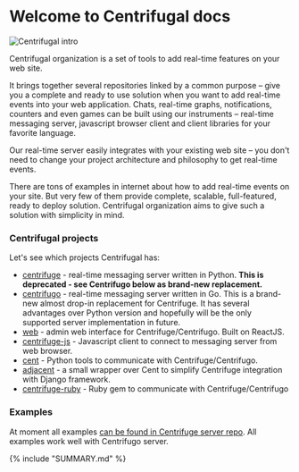Welcome to Centrifugal docs
===========================

![Centrifugal intro](https://raw.githubusercontent.com/centrifugal/documentation/master/assets/images/intro.png)

Centrifugal organization is a set of tools to add real-time features on your web site.

It brings together several repositories linked by a common purpose – give you a complete
and ready to use solution when you want to add real-time events into your web application.
Chats, real-time graphs, notifications, counters and even games can be built using our
instruments – real-time messaging server, javascript browser client and client libraries
for your favorite language.

Our real-time server easily integrates with your existing web site – you don't need
to change your project architecture and philosophy to get real-time events.

There are tons of examples in internet about how to add real-time events on your site. But
very few of them provide complete, scalable, full-featured, ready to deploy solution.
Centrifugal organization aims to give such a solution with simplicity in mind.

### Centrifugal projects

Let's see which projects Centrifugal has:

* [centrifuge](https://github.com/centrifugal/centrifuge) - real-time messaging server written in Python. **This is deprecated - see Centrifugo below as brand-new replacement.**
* [centrifugo](https://github.com/centrifugal/centrifugo) - real-time messaging server written in Go. This is a brand-new almost drop-in replacement for Centrifuge. It has several advantages over Python version and hopefully will be the only supported server implementation in future.
* [web](https://github.com/centrifugal/web) - admin web interface for Centrifuge/Centrifugo. Built on ReactJS.
* [centrifuge-js](https://github.com/centrifugal/centrifuge-js) - Javascript client to connect to messaging server from web browser.
* [cent](https://github.com/centrifugal/cent) - Python tools to communicate with Centrifuge/Centrifugo.
* [adjacent](https://github.com/centrifugal/adjacent) - a small wrapper over Cent to simplify Centrifuge integration with Django framework.
* [centrifuge-ruby](https://github.com/centrifugal/centrifuge-ruby) - Ruby gem to communicate with Centrifuge/Centrifugo

### Examples

At moment all examples [can be found in Centrifuge server repo](https://github.com/centrifugal/centrifuge/tree/master/examples).
All examples work well with Centrifugo server.

{% include "SUMMARY.md" %}